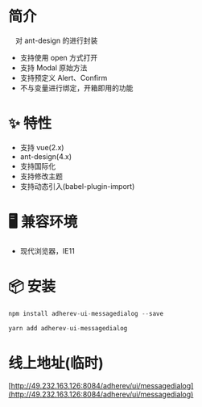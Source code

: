 # 简介
&ensp;&ensp;对 ant-design 的<Model>进行封装

- 支持使用 open 方式打开
- 支持 Modal 原始方法
- 支持预定义 Alert、Confirm
- 不与变量进行绑定，开箱即用的功能

# ✨ 特性
- 支持 vue(2.x)
- ant-design(4.x)
- 支持国际化
- 支持修改主题
- 支持动态引入(babel-plugin-import)

# 🖥 兼容环境
- 现代浏览器，IE11

# 📦 安装
```javascript
npm install adherev-ui-messagedialog --save
``` 

```javascript
yarn add adherev-ui-messagedialog
```

# 线上地址(临时)
[http://49.232.163.126:8084/adherev/ui/messagedialog](http://49.232.163.126:8084/adherev/ui/messagedialog)

